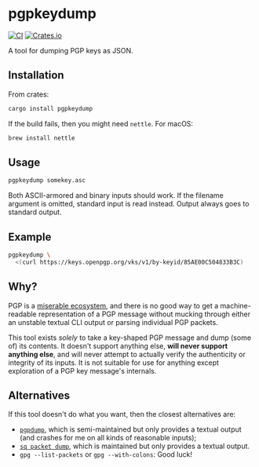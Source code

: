 # pgpkeydump

[![CI](https://github.com/woodruffw/pgpkeydump/actions/workflows/ci.yml/badge.svg)](https://github.com/woodruffw/pgpkeydump/actions/workflows/ci.yml)
[![Crates.io](https://img.shields.io/crates/v/pgpkeydump)](https://crates.io/crates/pgpkeydump)

A tool for dumping PGP keys as JSON.

## Installation

From crates:

```bash
cargo install pgpkeydump
```

If the build fails, then you might need `nettle`. For macOS:

```bash
brew install nettle
```

## Usage

```bash
pgpkeydump somekey.asc
```

Both ASCII-armored and binary inputs should work. If the filename argument
is omitted, standard input is read instead. Output always goes to standard
output.

## Example

```bash
pgpkeydump \
  <(curl https://keys.openpgp.org/vks/v1/by-keyid/85AE00C504833B3C)
```

## Why?

PGP is a
[miserable ecosystem](https://latacora.micro.blog/2019/07/16/the-pgp-problem.html),
and there is no good way to get a machine-readable representation of
a PGP message without mucking through either an unstable textual CLI
output or parsing individual PGP packets.

This tool exists *solely* to take a key-shaped PGP message and dump
(some of) its contents. It doesn't support anything else, **will never support
anything else**, and will never attempt to actually verify the authenticity
or integrity of its inputs. It is not suitable for use for anything except
exploration of a PGP key message's internals.

## Alternatives

If this tool doesn't do what you want, then the closest alternatives are:

* [`pgpdump`](https://github.com/kazu-yamamoto/pgpdump), which is
  semi-maintained but only provides a textual output (and crashes for me on all
  kinds of reasonable inputs);
* [`sq packet dump`](https://docs.sequoia-pgp.org/sq/), which is maintained
  but only provides a textual output.
* `gpg --list-packets` or `gpg --with-colons`: Good luck!
